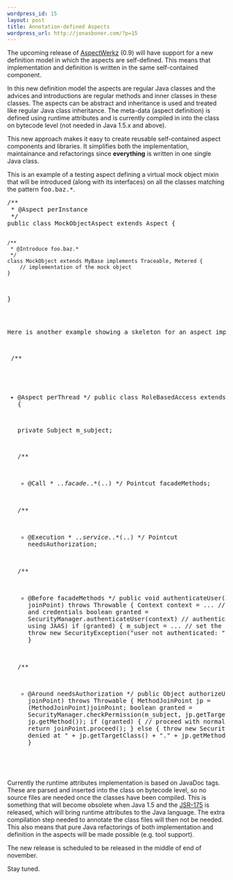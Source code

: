 ```yaml
--- 
wordpress_id: 15
layout: post
title: Annotation-defined Aspects
wordpress_url: http://jonasboner.com/?p=15
---
```

<p />
The upcoming release of <a href="http://aspectwerkz.codehaus.org/">AspectWerkz</a> (0.9) will have support for a new definition model in which the aspects are self-defined. This means that implementation and definition is written in the same self-contained component.

<p />
In this new definition model the aspects are regular Java classes and the advices and introductions are regular methods and inner classes in these classes. The aspects can be abstract and inheritance is used and treated like regular Java class inheritance. The meta-data (aspect definition) is defined using runtime attributes and is currently compiled in into the class on bytecode level (not needed in Java 1.5.x and above).

<p />
This new approach makes it easy to create reusable self-contained aspect components and libraries. It simplifies both the implementation, maintainance and refactorings since <b>everything</b> is written in one single Java class.

<p />
This is an example of a testing aspect defining a virtual mock object mixin that will be introduced (along with its interfaces) on all the classes matching the pattern <tt>foo.baz.*</tt>. 
<pre>
/**
 * @Aspect perInstance
 */
public class MockObjectAspect extends Aspect {

    /**
     * @Introduce foo.baz.*
     */
    class MockObject extends MyBase implements Traceable, Metered {
        // implementation of the mock object
    }
}


<p />
Here is another example showing a skeleton for an aspect implementing authentication and authorization.

</pre><pre>
/**
 * @Aspect perThread
 */
public class RoleBasedAccess extends Aspect {

     private Subject m_subject;

    /**
     * @Call * *..facade.*.*(..)
     */
    Pointcut facadeMethods;

    /**
     * @Execution * *..service.*.*(..)
     */
    Pointcut needsAuthorization;
   
    /**
     * @Before facadeMethods
     */
    public void authenticateUser(JoinPoint joinPoint) throws Throwable {
        Context context = ... // get principals and credentials
        boolean granted = SecurityManager.authenticateUser(context) // authenticate the user (f.e. using JAAS)
        if (granted) {
            m_subject = ... // set the subject 
        }
        else {
            throw new SecurityException("user not authenticated: " + context);
        }
    }

    /**
     * @Around needsAuthorization
     */
    public Object authorizeUser(JoinPoint joinPoint) throws Throwable {
        MethodJoinPoint jp = (MethodJoinPoint)joinPoint;
	boolean granted = SecurityManager.checkPermission(m_subject, jp.getTargetClass(), jp.getMethod());
        if (granted) {
            // proceed with normal method invocation
            return joinPoint.proceed();
        }
        else {
            throw new SecurityException("access denied at " + jp.getTargetClass() + "." + jp.getMethodName());
        }
    }
}
</pre>

<p />
Currently the runtime attributes implementation is based on JavaDoc tags. These are parsed and inserted into the class on bytecode level, so no source files are needed once the classes have been compiled. This is something that will become obsolete when Java 1.5 and the <a href="http://www.jcp.org/en/jsr/detail?id=175">JSR-175</a> is released, which will bring runtime attributes to the Java language. The extra compilation step needed to annotate the class files will then not be needed. This also means that pure Java refactorings of both implementation and definition in the aspects will be made possible (e.g. tool support).

<p />
The new release is scheduled to be released in the middle of end of november.
<p />

Stay tuned.
<p />
